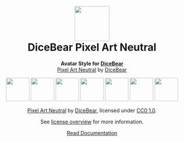<h1 align="center"><img src="https://www.dicebear.com/logo-readme.svg" width="96" /> <br />DiceBear Pixel Art Neutral</h1>
<p align="center">
  <strong>Avatar Style for <a href="https://www.dicebear.com/">DiceBear</a></strong><br />
  <a href="https://www.figma.com/community/file/1198754108850888330">Pixel Art Neutral</a> by <a href="https://www.dicebear.com">DiceBear</a>
</p>

<p align="center">
  <img src="https://api.dicebear.com/6.x/pixel-art-neutral/svg?seed=Mimi" width="64" />
  <img src="https://api.dicebear.com/6.x/pixel-art-neutral/svg?seed=Sasha" width="64" />
  <img src="https://api.dicebear.com/6.x/pixel-art-neutral/svg?seed=Lilly" width="64" />
  <img src="https://api.dicebear.com/6.x/pixel-art-neutral/svg?seed=Tigger" width="64" />
  <img src="https://api.dicebear.com/6.x/pixel-art-neutral/svg?seed=Bella" width="64" />
  <img src="https://api.dicebear.com/6.x/pixel-art-neutral/svg?seed=Zoe" width="64" />
  <img src="https://api.dicebear.com/6.x/pixel-art-neutral/svg?seed=Kitty" width="64" />
</p>

<p align="center">
  <a href="https://www.figma.com/community/file/1198754108850888330">Pixel Art Neutral</a> by
  <a href="https://www.dicebear.com">DiceBear</a>, licensed under
  <a href="https://creativecommons.org/licenses/zero/1.0/">CC0 1.0</a>.
</p>
<p align="center">
  See <a href="https://www.dicebear.com/licenses">license overview</a> for more information.
</p>

<p align="center">
  <a href="https://www.dicebear.com/styles/pixel-art-neutral">
    Read Documentation
  </a>
</p>
